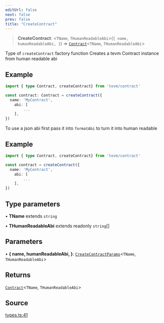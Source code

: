 ```yaml
---
editUrl: false
next: false
prev: false
title: "CreateContract"
---
```


> **CreateContract**: \<`TName`, `THumanReadableAbi`\>(`{
	name,
	humanReadableAbi,
}`) => [`Contract`](/reference/tevm/contract/type-aliases/contract/)\<`TName`, `THumanReadableAbi`\>

Type of `createContract` factory function
Creates a tevm Contract instance from human readable abi

## Example

```typescript
import { type Contract, createContract} from 'tevm/contract'

const contract: Contract = createContract({
  name: 'MyContract',
 	abi: [
 		...
 	],
})
```

To use a json abi first pass it into `formatAbi` to turn it into human readable

## Example

```typescript
import { type Contract, createContract} from 'tevm/contract'

const contract = createContract({
  name: 'MyContract',
 	abi: [
 		...
 	],
})
```

## Type parameters

• **TName** extends `string`

• **THumanReadableAbi** extends readonly `string`[]

## Parameters

• **\{
	name,
	humanReadableAbi,
}**: [`CreateContractParams`](/reference/tevm/contract/type-aliases/createcontractparams/)\<`TName`, `THumanReadableAbi`\>

## Returns

[`Contract`](/reference/tevm/contract/type-aliases/contract/)\<`TName`, `THumanReadableAbi`\>

## Source

[types.ts:41](https://github.com/evmts/tevm-monorepo/blob/main/packages/contract/src/types.ts#L41)
